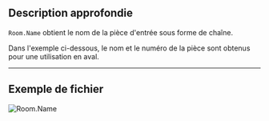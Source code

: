 ## Description approfondie
`Room.Name` obtient le nom de la pièce d'entrée sous forme de chaîne.

Dans l'exemple ci-dessous, le nom et le numéro de la pièce sont obtenus pour une utilisation en aval.
___
## Exemple de fichier

![Room.Name](./Revit.Elements.Room.Name_img.jpg)
